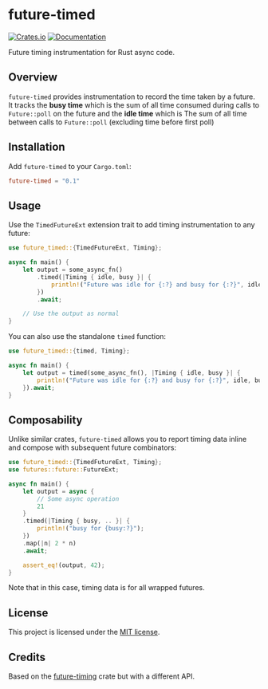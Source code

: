 # future-timed

[![Crates.io](https://img.shields.io/crates/v/future-timed.svg)](https://crates.io/crates/future-timed)
[![Documentation](https://docs.rs/future-timed/badge.svg)](https://docs.rs/future-timed)

Future timing instrumentation for Rust async code.

## Overview

`future-timed` provides instrumentation to record the time taken by a future. It
tracks the **busy time** which is the sum of all time consumed during calls to
`Future::poll` on the future and the **idle time** which is The sum of all time
between calls to `Future::poll` (excluding time before first poll)

## Installation

Add `future-timed` to your `Cargo.toml`:

```toml
future-timed = "0.1"
```

## Usage

Use the `TimedFutureExt` extension trait to add timing instrumentation to any future:

```rust
use future_timed::{TimedFutureExt, Timing};

async fn main() {
    let output = some_async_fn()
        .timed(|Timing { idle, busy }| {
            println!("Future was idle for {:?} and busy for {:?}", idle, busy);
        })
        .await;

    // Use the output as normal
}
```

You can also use the standalone `timed` function:

```rust
use future_timed::{timed, Timing};

async fn main() {
    let output = timed(some_async_fn(), |Timing { idle, busy }| {
        println!("Future was idle for {:?} and busy for {:?}", idle, busy);
    }).await;
}
```

## Composability

Unlike similar crates, `future-timed` allows you to report timing data inline
and compose with subsequent future combinators:

```rust
use future_timed::{TimedFutureExt, Timing};
use futures::future::FutureExt;

async fn main() {
    let output = async {
        // Some async operation
        21
    }
    .timed(|Timing { busy, .. }| {
        println!("busy for {busy:?}");
    })
    .map(|n| 2 * n)
    .await;

    assert_eq!(output, 42);
}
```

Note that in this case, timing data is for all wrapped futures.

## License

This project is licensed under the [MIT
license](https://github.com/matze/future-timed/blob/main/LICENSE).

## Credits

Based on the
[future-timing](https://docs.rs/future-timing/latest/future_timing/) crate but
with a different API.
